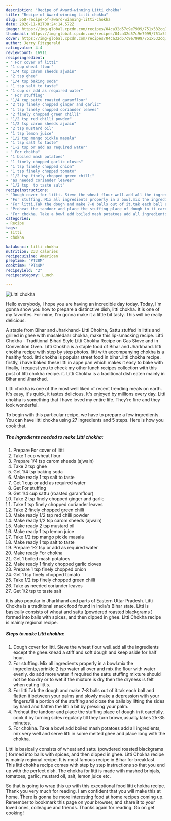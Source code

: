 ```yaml
---
description: "Recipe of Award-winning Litti chokha"
title: "Recipe of Award-winning Litti chokha"
slug: 558-recipe-of-award-winning-litti-chokha
date: 2020-11-02T08:24:14.572Z
image: https://img-global.cpcdn.com/recipes/04ca32d57c9e7999/751x532cq70/litti-chokha-recipe-main-photo.jpg
thumbnail: https://img-global.cpcdn.com/recipes/04ca32d57c9e7999/751x532cq70/litti-chokha-recipe-main-photo.jpg
cover: https://img-global.cpcdn.com/recipes/04ca32d57c9e7999/751x532cq70/litti-chokha-recipe-main-photo.jpg
author: Jerry Fitzgerald
ratingvalue: 4.4
reviewcount: 16911
recipeingredient:
- " For cover of litti"
- "1 cup wheat flour"
- "1/4 tsp carom sheeds ajwain"
- "2 tsp ghee"
- "1/4 tsp baking soda"
- "1 tsp salt to taste"
- "1 cup or add as required water"
- " For stuffing"
- "1/4 cup sattu roasted garamflour"
- "2 tsp finely chopped ginger and garlic"
- "1 tsp finely chopped coriander leaves"
- "2 finely chopped green chilli"
- "1/2 tsp red chilli powder"
- "1/2 tsp carom sheeds ajwain"
- "2 tsp mustard oil"
- "1 tsp lemon juice"
- "1/2 tsp mango pickle masala"
- "1 tsp salt to taste"
- "1-2 tsp or add as required water"
- " For chokha"
- "1 boiled mash potatoes"
- "1 finely chopped garlic cloves"
- "1 tsp finely chopped onion"
- "1 tsp finely chopped tomato"
- "1/2 tsp finely chopped green chilli"
- "as needed coriander leaves"
- "1/2 tsp  to taste salt"
recipeinstructions:
- "Dough cover for litti. Sieve the wheat flour well.add all the ingredients except the ghee.knead a stiff and soft dough and keep aside for half hour."
- "For stuffing. Mix all ingredients properly in a bowl.mix the ingredients,sprinkle 2 tsp water all over and mix the flour with water evenly. do add more water if required the sattu stuffing mixture should not be too dry or to wet.if the mixture is dry then the dryness is felt when eating littis."
- "For litti.Tak the dough and make 7-8 balls out of it.tak each ball and flatten it between your palms and slowly make a depression with your fingers.fill a portion of the stuffing and close the balls by lifting the sides by hand and flatten the litti a bit by pressing your palm."
- "Preheat the tandoor and place the stuffing place of dough in it carefully. cook it by turning sides regularly till they turn brown,usually takes 25-35 minutes."
- "For chokha. Take a bowl add boiled mash potatoes add all ingredients, mix very well and serve litti in some melted ghee and place long with the chokha."
categories:
- Recipe
tags:
- litti
- chokha

katakunci: litti chokha 
nutrition: 233 calories
recipecuisine: American
preptime: "PT28M"
cooktime: "PT44M"
recipeyield: "2"
recipecategory: Lunch

---
```



![Litti chokha](https://img-global.cpcdn.com/recipes/04ca32d57c9e7999/751x532cq70/litti-chokha-recipe-main-photo.jpg)

Hello everybody, I hope you are having an incredible day today. Today, I'm gonna show you how to prepare a distinctive dish, litti chokha. It is one of my favorites. For mine, I'm gonna make it a little bit tasty. This will be really delicious.

A staple from Bihar and Jharkhand- Litti Chokha, Sattu stuffed in littis and grilled in ghee with masaledaar chokha, make this lip-smacking recipe. Litti Chokha - Traditional Bihari Style Litti Chokha Recipe on Gas Stove and in Convection Oven. Litti Chokha is a staple food of Bihar and Jharkhand. litti chokha recipe with step by step photos. litti with accompanying chokha is a healthy food. litti chokha is popular street food in bihar..litti chokha recipe. firstly, i have baked these litti in appe pan which makes it easy to bake with finally, i request you to check my other lunch recipes collection with this post of litti chokha recipe. it. Litti Chokha is a traditional dish eaten mainly in Bihar and Jharkhad.

Litti chokha is one of the most well liked of recent trending meals on earth. It's easy, it's quick, it tastes delicious. It's enjoyed by millions every day. Litti chokha is something that I have loved my entire life. They're fine and they look wonderful.


To begin with this particular recipe, we have to prepare a few ingredients. You can have litti chokha using 27 ingredients and 5 steps. Here is how you cook that.

<!--inarticleads1-->

##### The ingredients needed to make Litti chokha:

1. Prepare  For cover of litti
1. Take 1 cup wheat flour
1. Prepare 1/4 tsp carom sheeds (ajwain)
1. Take 2 tsp ghee
1. Get 1/4 tsp baking soda
1. Make ready 1 tsp salt to taste
1. Get 1 cup or add as required water
1. Get  For stuffing
1. Get 1/4 cup sattu (roasted garamflour)
1. Take 2 tsp finely chopped ginger and garlic
1. Take 1 tsp finely chopped coriander leaves
1. Take 2 finely chopped green chilli
1. Make ready 1/2 tsp red chilli powder
1. Make ready 1/2 tsp carom sheeds (ajwain)
1. Make ready 2 tsp mustard oil
1. Make ready 1 tsp lemon juice
1. Take 1/2 tsp mango pickle masala
1. Make ready 1 tsp salt to taste
1. Prepare 1-2 tsp or add as required water
1. Make ready  For chokha
1. Get 1 boiled mash potatoes
1. Make ready 1 finely chopped garlic cloves
1. Prepare 1 tsp finely chopped onion
1. Get 1 tsp finely chopped tomato
1. Take 1/2 tsp finely chopped green chilli
1. Take as needed coriander leaves
1. Get 1/2 tsp  to taste salt


It is also popular in Jharkhand and parts of Eastern Uttar Pradesh. Litti Chokha is a traditional snack food found in India&#39;s Bihar state. Litti is basically consists of wheat and sattu (powdered roasted blackgrams ) formed into balls with spices, and then dipped in ghee. Litti Chokha recipe is mainly regional recipe. 

<!--inarticleads2-->

##### Steps to make Litti chokha:

1. Dough cover for litti. Sieve the wheat flour well.add all the ingredients except the ghee.knead a stiff and soft dough and keep aside for half hour.
1. For stuffing. Mix all ingredients properly in a bowl.mix the ingredients,sprinkle 2 tsp water all over and mix the flour with water evenly. do add more water if required the sattu stuffing mixture should not be too dry or to wet.if the mixture is dry then the dryness is felt when eating littis.
1. For litti.Tak the dough and make 7-8 balls out of it.tak each ball and flatten it between your palms and slowly make a depression with your fingers.fill a portion of the stuffing and close the balls by lifting the sides by hand and flatten the litti a bit by pressing your palm.
1. Preheat the tandoor and place the stuffing place of dough in it carefully. cook it by turning sides regularly till they turn brown,usually takes 25-35 minutes.
1. For chokha. Take a bowl add boiled mash potatoes add all ingredients, mix very well and serve litti in some melted ghee and place long with the chokha.


Litti is basically consists of wheat and sattu (powdered roasted blackgrams ) formed into balls with spices, and then dipped in ghee. Litti Chokha recipe is mainly regional recipe. It is most famous recipe in Bihar for breakfast. This litti chokha recipe comes with step by step instructions so that you end up with the perfect dish. The chokha for litti is made with mashed brinjals, tomatoes, garlic, mustard oil, salt, lemon juice etc. 

So that is going to wrap this up with this exceptional food litti chokha recipe. Thank you very much for reading. I am confident that you will make this at home. There is gonna be more interesting food at home recipes coming up. Remember to bookmark this page on your browser, and share it to your loved ones, colleague and friends. Thanks again for reading. Go on get cooking!
